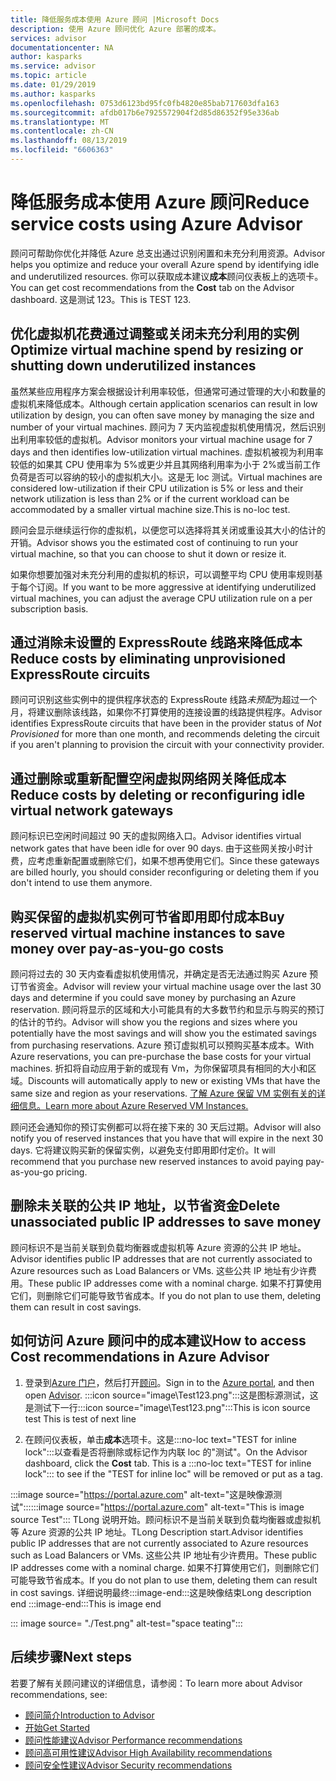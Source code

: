 ```yaml
---
title: 降低服务成本使用 Azure 顾问 |Microsoft Docs
description: 使用 Azure 顾问优化 Azure 部署的成本。
services: advisor
documentationcenter: NA
author: kasparks
ms.service: advisor
ms.topic: article
ms.date: 01/29/2019
ms.author: kasparks
ms.openlocfilehash: 0753d6123bd95fc0fb4820e85bab717603dfa163
ms.sourcegitcommit: afdb017b6e7925572904f2d85d86352f95e336ab
ms.translationtype: MT
ms.contentlocale: zh-CN
ms.lasthandoff: 08/13/2019
ms.locfileid: "6606363"
---
```

# <a name="reduce-service-costs-using-azure-advisor"></a><span data-ttu-id="62fd8-103">降低服务成本使用 Azure 顾问</span><span class="sxs-lookup"><span data-stu-id="62fd8-103">Reduce service costs using Azure Advisor</span></span>

<span data-ttu-id="62fd8-104">顾问可帮助你优化并降低 Azure 总支出通过识别闲置和未充分利用资源。</span><span class="sxs-lookup"><span data-stu-id="62fd8-104">Advisor helps you optimize and reduce your overall Azure spend by identifying idle and underutilized resources.</span></span> <span data-ttu-id="62fd8-105">你可以获取成本建议**成本**顾问仪表板上的选项卡。</span><span class="sxs-lookup"><span data-stu-id="62fd8-105">You can get cost recommendations from the **Cost** tab on the Advisor dashboard.</span></span> <span data-ttu-id="62fd8-106">这是测试 123。</span><span class="sxs-lookup"><span data-stu-id="62fd8-106">This is TEST 123.</span></span>

## <a name="optimize-virtual-machine-spend-by-resizing-or-shutting-down-underutilized-instances"></a><span data-ttu-id="62fd8-107">优化虚拟机花费通过调整或关闭未充分利用的实例</span><span class="sxs-lookup"><span data-stu-id="62fd8-107">Optimize virtual machine spend by resizing or shutting down underutilized instances</span></span> 

<span data-ttu-id="62fd8-108">虽然某些应用程序方案会根据设计利用率较低，但通常可通过管理的大小和数量的虚拟机来降低成本。</span><span class="sxs-lookup"><span data-stu-id="62fd8-108">Although certain application scenarios can result in low utilization by design, you can often save money by managing the size and number of your virtual machines.</span></span> <span data-ttu-id="62fd8-109">顾问为 7 天内监视虚拟机使用情况，然后识别出利用率较低的虚拟机。</span><span class="sxs-lookup"><span data-stu-id="62fd8-109">Advisor monitors your virtual machine usage for 7 days and then identifies low-utilization virtual machines.</span></span> <span data-ttu-id="62fd8-110">虚拟机被视为利用率较低的如果其 CPU 使用率为 5%或更少并且其网络利用率为小于 2%或当前工作负荷是否可以容纳的较小的虚拟机大小。这是无 loc 测试。</span><span class="sxs-lookup"><span data-stu-id="62fd8-110">Virtual machines are considered low-utilization if their CPU utilization is 5% or less and their network utilization is less than 2% or if the current workload can be accommodated by a smaller virtual machine size.This is no-loc test.</span></span>

<span data-ttu-id="62fd8-111">顾问会显示继续运行你的虚拟机，以便您可以选择将其关闭或重设其大小的估计的开销。</span><span class="sxs-lookup"><span data-stu-id="62fd8-111">Advisor shows you the estimated cost of continuing to run your virtual machine, so that you can choose to shut it down or resize it.</span></span>

<span data-ttu-id="62fd8-112">如果你想要加强对未充分利用的虚拟机的标识，可以调整平均 CPU 使用率规则基于每个订阅。</span><span class="sxs-lookup"><span data-stu-id="62fd8-112">If you want to be more aggressive at identifying underutilized virtual machines, you can adjust the average CPU utilization rule on a per subscription basis.</span></span>

## <a name="reduce-costs-by-eliminating-unprovisioned-expressroute-circuits"></a><span data-ttu-id="62fd8-113">通过消除未设置的 ExpressRoute 线路来降低成本</span><span class="sxs-lookup"><span data-stu-id="62fd8-113">Reduce costs by eliminating unprovisioned ExpressRoute circuits</span></span>

<span data-ttu-id="62fd8-114">顾问可识别这些实例中的提供程序状态的 ExpressRoute 线路*未预配*为超过一个月，将建议删除该线路，如果你不打算使用的连接设置的线路提供程序。</span><span class="sxs-lookup"><span data-stu-id="62fd8-114">Advisor identifies ExpressRoute circuits that have been in the provider status of *Not Provisioned* for more than one month, and recommends deleting the circuit if you aren't planning to provision the circuit with your connectivity provider.</span></span>

## <a name="reduce-costs-by-deleting-or-reconfiguring-idle-virtual-network-gateways"></a><span data-ttu-id="62fd8-115">通过删除或重新配置空闲虚拟网络网关降低成本</span><span class="sxs-lookup"><span data-stu-id="62fd8-115">Reduce costs by deleting or reconfiguring idle virtual network gateways</span></span>

<span data-ttu-id="62fd8-116">顾问标识已空闲时间超过 90 天的虚拟网络入口。</span><span class="sxs-lookup"><span data-stu-id="62fd8-116">Advisor identifies virtual network gates that have been idle for over 90 days.</span></span> <span data-ttu-id="62fd8-117">由于这些网关按小时计费，应考虑重新配置或删除它们，如果不想再使用它们。</span><span class="sxs-lookup"><span data-stu-id="62fd8-117">Since these gateways are billed hourly, you should consider reconfiguring or deleting them if you don't intend to use them anymore.</span></span> 

## <a name="buy-reserved-virtual-machine-instances-to-save-money-over-pay-as-you-go-costs"></a><span data-ttu-id="62fd8-118">购买保留的虚拟机实例可节省即用即付成本</span><span class="sxs-lookup"><span data-stu-id="62fd8-118">Buy reserved virtual machine instances to save money over pay-as-you-go costs</span></span>

<span data-ttu-id="62fd8-119">顾问将过去的 30 天内查看虚拟机使用情况，并确定是否无法通过购买 Azure 预订节省资金。</span><span class="sxs-lookup"><span data-stu-id="62fd8-119">Advisor will review your virtual machine usage over the last 30 days and determine if you could save money by purchasing an Azure reservation.</span></span> <span data-ttu-id="62fd8-120">顾问将显示的区域和大小可能具有的大多数节约和显示与购买的预订的估计的节约。</span><span class="sxs-lookup"><span data-stu-id="62fd8-120">Advisor will show you the regions and sizes where you potentially have the most savings and will show you the estimated savings from purchasing reservations.</span></span> <span data-ttu-id="62fd8-121">Azure 预订虚拟机可以预购买基本成本。</span><span class="sxs-lookup"><span data-stu-id="62fd8-121">With Azure reservations, you can pre-purchase the base costs for your virtual machines.</span></span> <span data-ttu-id="62fd8-122">折扣将自动应用于新的或现有 Vm，为你保留项具有相同的大小和区域。</span><span class="sxs-lookup"><span data-stu-id="62fd8-122">Discounts will automatically apply to new or existing VMs that have the same size and region as your reservations.</span></span> [<span data-ttu-id="62fd8-123">了解 Azure 保留 VM 实例有关的详细信息。</span><span class="sxs-lookup"><span data-stu-id="62fd8-123">Learn more about Azure Reserved VM Instances.</span></span>](https://azure.microsoft.com/pricing/reserved-vm-instances/)

<span data-ttu-id="62fd8-124">顾问还会通知你的预订实例都可以将在接下来的 30 天后过期。</span><span class="sxs-lookup"><span data-stu-id="62fd8-124">Advisor will also notify you of reserved instances that you have that will expire in the next 30 days.</span></span> <span data-ttu-id="62fd8-125">它将建议购买新的保留实例，以避免支付即用即付定价。</span><span class="sxs-lookup"><span data-stu-id="62fd8-125">It will recommend that you purchase new reserved instances to avoid paying pay-as-you-go pricing.</span></span>

## <a name="delete-unassociated-public-ip-addresses-to-save-money"></a><span data-ttu-id="62fd8-126">删除未关联的公共 IP 地址，以节省资金</span><span class="sxs-lookup"><span data-stu-id="62fd8-126">Delete unassociated public IP addresses to save money</span></span>

<span data-ttu-id="62fd8-127">顾问标识不是当前关联到负载均衡器或虚拟机等 Azure 资源的公共 IP 地址。</span><span class="sxs-lookup"><span data-stu-id="62fd8-127">Advisor identifies public IP addresses that are not currently associated to Azure resources such as Load Balancers or VMs.</span></span> <span data-ttu-id="62fd8-128">这些公共 IP 地址有少许费用。</span><span class="sxs-lookup"><span data-stu-id="62fd8-128">These public IP addresses come with a nominal charge.</span></span> <span data-ttu-id="62fd8-129">如果不打算使用它们，则删除它们可能导致节省成本。</span><span class="sxs-lookup"><span data-stu-id="62fd8-129">If you do not plan to use them, deleting them can result in cost savings.</span></span>

## <a name="how-to-access-cost-recommendations-in-azure-advisor"></a><span data-ttu-id="62fd8-130">如何访问 Azure 顾问中的成本建议</span><span class="sxs-lookup"><span data-stu-id="62fd8-130">How to access Cost recommendations in Azure Advisor</span></span>

1. <span data-ttu-id="62fd8-131">登录到[Azure 门户](https://portal.azure.com)，然后打开[顾问](https://aka.ms/azureadvisordashboard)。</span><span class="sxs-lookup"><span data-stu-id="62fd8-131">Sign in to the [Azure portal](https://portal.azure.com), and then open [Advisor](https://aka.ms/azureadvisordashboard).</span></span>
<span data-ttu-id="62fd8-132">:::icon source="image\Test123.png":::这是图标源测试，这是测试下一行</span><span class="sxs-lookup"><span data-stu-id="62fd8-132">:::icon source="image\Test123.png":::This is icon source test This is test of next line</span></span>

2.  <span data-ttu-id="62fd8-133">在顾问仪表板，单击**成本**选项卡。这是:::no-loc text="TEST for inline lock":::以查看是否将删除或标记作为内联 loc 的"测试"。</span><span class="sxs-lookup"><span data-stu-id="62fd8-133">On the Advisor dashboard, click the **Cost** tab. This is a :::no-loc text="TEST for inline lock"::: to see if the "TEST for inline loc" will be removed or put as a tag.</span></span>

<span data-ttu-id="62fd8-134">:::image source="https://portal.azure.com" alt-text="这是映像源测试":::</span><span class="sxs-lookup"><span data-stu-id="62fd8-134">:::image source="https://portal.azure.com" alt-text="This is image source Test":::</span></span>
<span data-ttu-id="62fd8-135">TLong 说明开始。顾问标识不是当前关联到负载均衡器或虚拟机等 Azure 资源的公共 IP 地址。</span><span class="sxs-lookup"><span data-stu-id="62fd8-135">TLong Description start.Advisor identifies public IP addresses that are not currently associated to Azure resources such as Load Balancers or VMs.</span></span> <span data-ttu-id="62fd8-136">这些公共 IP 地址有少许费用。</span><span class="sxs-lookup"><span data-stu-id="62fd8-136">These public IP addresses come with a nominal charge.</span></span> <span data-ttu-id="62fd8-137">如果不打算使用它们，则删除它们可能导致节省成本。</span><span class="sxs-lookup"><span data-stu-id="62fd8-137">If you do not plan to use them, deleting them can result in cost savings.</span></span>
<span data-ttu-id="62fd8-138">详细说明最终:::image-end:::这是映像结束</span><span class="sxs-lookup"><span data-stu-id="62fd8-138">Long description end :::image-end:::This is image end</span></span>

::: image source= "./Test.png" alt-test="space teating":::
## <a name="next-steps"></a><span data-ttu-id="62fd8-139">后续步骤</span><span class="sxs-lookup"><span data-stu-id="62fd8-139">Next steps</span></span>

<span data-ttu-id="62fd8-140">若要了解有关顾问建议的详细信息，请参阅：</span><span class="sxs-lookup"><span data-stu-id="62fd8-140">To learn more about Advisor recommendations, see:</span></span>
* [<span data-ttu-id="62fd8-141">顾问简介</span><span class="sxs-lookup"><span data-stu-id="62fd8-141">Introduction to Advisor</span></span>](advisor-overview.md)
* [<span data-ttu-id="62fd8-142">开始</span><span class="sxs-lookup"><span data-stu-id="62fd8-142">Get Started</span></span>](advisor-get-started.md)
* [<span data-ttu-id="62fd8-143">顾问性能建议</span><span class="sxs-lookup"><span data-stu-id="62fd8-143">Advisor Performance recommendations</span></span>](advisor-cost-recommendations.md)
* [<span data-ttu-id="62fd8-144">顾问高可用性建议</span><span class="sxs-lookup"><span data-stu-id="62fd8-144">Advisor High Availability recommendations</span></span>](advisor-cost-recommendations.md)
* [<span data-ttu-id="62fd8-145">顾问安全性建议</span><span class="sxs-lookup"><span data-stu-id="62fd8-145">Advisor Security recommendations</span></span>](advisor-cost-recommendations.md)
